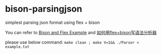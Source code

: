 # bison-parsingjson
simplest parsing json format using flex + bison

You can refer to [Bison and Flex Example](http://fhoerni.free.fr/comp/bison_flex.html) and [如何用flex+bison写语法分析器](http://my.oschina.net/costaxu/blog/107714)

please use below command:
`make clean ; make V=1&& ./Parser < example.txt `
